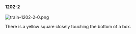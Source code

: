#### 1202-2
![train-1202-2-0.png](https://github.com/lil-lab/nlvr/raw/master/nlvr/train/images/45/train-1202-2-0.png "train-1202-2-0.png")

There is a yellow square closely touching the bottom of a box.